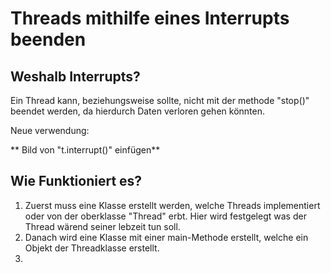 # Threads mithilfe eines Interrupts beenden

## Weshalb Interrupts?
Ein Thread kann, beziehungsweise sollte, nicht mit der methode "stop()" beendet werden, da hierdurch Daten verloren gehen könnten.

Neue verwendung:

** Bild von "t.interrupt()" einfügen**
## Wie Funktioniert es?

1. Zuerst muss eine Klasse erstellt werden, welche Threads implementiert oder von der oberklasse "Thread" erbt. Hier wird festgelegt was der Thread wärend seiner lebzeit tun soll.
2. Danach wird eine Klasse mit einer main-Methode erstellt, welche ein Objekt der Threadklasse erstellt.
3. 